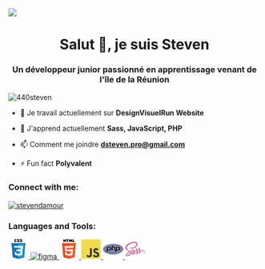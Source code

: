 <img align="center" src="![animated-cowboy-computer-coding-w60pcikl6ieg525n](https://github.com/440Steven/440Steven/assets/173803115/2c81a160-188c-49c2-8ffe-78f702abf87b)"/>
<h1 align="center">Salut 👋, je suis Steven</h1>
<h3 align="center">Un développeur junior passionné en apprentissage venant de l'île de la Réunion</h3>

<p align="left"> <img src="https://komarev.com/ghpvc/?username=440steven&label=Profile%20views&color=0e75b6&style=flat" alt="440steven" /> </p>

- 🔭 Je travail actuellement sur **DesignVisuelRun Website**

- 🌱 J'apprend actuellement **Sass, JavaScript, PHP**

- 📫 Comment me joindre **dsteven.pro@gmail.com**

- ⚡ Fun fact **Polyvalent**

<h3 align="left">Connect with me:</h3>
<p align="left">
<a href="https://linkedin.com/in/stevendamour" target="blank"><img align="center" src="https://raw.githubusercontent.com/rahuldkjain/github-profile-readme-generator/master/src/images/icons/Social/linked-in-alt.svg" alt="stevendamour" height="30" width="40" /></a>
</p>

<h3 align="left">Languages and Tools:</h3>
<p align="left"> <a href="https://www.w3schools.com/css/" target="_blank" rel="noreferrer"> <img src="https://raw.githubusercontent.com/devicons/devicon/master/icons/css3/css3-original-wordmark.svg" alt="css3" width="40" height="40"/> </a> <a href="https://www.figma.com/" target="_blank" rel="noreferrer"> <img src="https://www.vectorlogo.zone/logos/figma/figma-icon.svg" alt="figma" width="40" height="40"/> </a> <a href="https://www.w3.org/html/" target="_blank" rel="noreferrer"> <img src="https://raw.githubusercontent.com/devicons/devicon/master/icons/html5/html5-original-wordmark.svg" alt="html5" width="40" height="40"/> </a> <a href="https://developer.mozilla.org/en-US/docs/Web/JavaScript" target="_blank" rel="noreferrer"> <img src="https://raw.githubusercontent.com/devicons/devicon/master/icons/javascript/javascript-original.svg" alt="javascript" width="40" height="40"/> </a> <a href="https://www.php.net" target="_blank" rel="noreferrer"> <img src="https://raw.githubusercontent.com/devicons/devicon/master/icons/php/php-original.svg" alt="php" width="40" height="40"/> </a> <a href="https://sass-lang.com" target="_blank" rel="noreferrer"> <img src="https://raw.githubusercontent.com/devicons/devicon/master/icons/sass/sass-original.svg" alt="sass" width="40" height="40"/> </a> </p>
